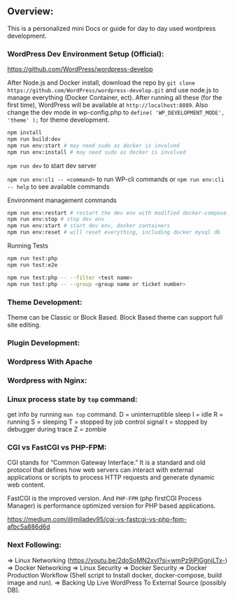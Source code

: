 ## Overview:
This is a personalized mini Docs or guide for day to day used wordpress development.
### WordPress Dev Environment Setup (Official):
https://github.com/WordPress/wordpress-develop

After Node.js and Docker install, download the repo by `git clone https://github.com/WordPress/wordpress-develop.git` and use node.js to manage everything (Docker Container, ect). After running all these (for the first time), WordPress will be available at `http://localhost:8889`. Also change the dev mode in wp-config.php to `define( 'WP_DEVELOPMENT_MODE', 'theme' );` for theme development.
```sh
npm install
npm run build:dev
npm run env:start # may need sudo as docker is involved
npm run env:install # may need sudo as docker is involved
```

`npm run dev` to start dev server

`npm run env:cli -- <command>` to run WP-cli commands or `npm run env:cli -- help` to see available commands


Environment management commands
```sh
npm run env:restart # restart the dev env with modified docker-compose.yml
npm run env:stop # stop dev env
npm run env:start # start dev env, docker containers
npm run env:reset # will reset everything, including docker mysql db
```

Running Tests
```sh
npm run test:php
npm run test:e2e

npm run test:php -- --filter <test name>
npm run test:php -- --group <group name or ticket number>
```

### Theme Development:
Theme can be Classic or Block Based. Block Based theme can support full site editing. 

### Plugin Development:

### Wordpress With Apache

### Wordpress with Nginx:

### Linux process state by `top` command:
get info by running `man top` command.
D = uninterruptible sleep
I = idle
R = running
S = sleeping
T = stopped by job control signal
t = stopped by debugger during trace
Z = zombie

### CGI vs FastCGI vs PHP-FPM:
CGI stands for “Common Gateway Interface.” It is a standard and old protocol that defines how web servers can interact with external applications or scripts to process HTTP requests and generate dynamic web content. 

FastCGI is the improved version. And `PHP-FPM` (php firstCGI Process Manager) is performance optimized version for PHP based applications.


https://medium.com/@miladev95/cgi-vs-fastcgi-vs-php-fpm-afbc5a886d6d

### Next Following:
=> Linux Networking (https://youtu.be/2doSoMN2xvI?si=wmPz9jPjGgnjLTx-)
=> Docker Networking
=> Linux Security
=> Docker Security
=> Docker Production Workflow (Shell script to Install docker, docker-compose, build image and run).
=> Backing Up Live WordPress To External Source (possibly DB).